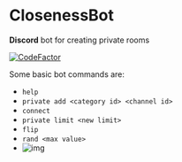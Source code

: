 # ClosenessBot
**Discord** bot for creating private rooms

[![CodeFactor](https://www.codefactor.io/repository/github/hesowam/stepfatherbot/badge/master?s=bc6f6de950d55fc33d18c69b917a90a4ef72be86)](https://www.codefactor.io/repository/github/hesowam/stepfatherbot/overview/master)

Some basic bot commands are:
+ ```help```
+ ```private add <category id> <channel id>```
+ ```connect```
+ ```private limit <new limit>```
+ ```flip```
+ ```rand <max value>```
+ ![img](https://github.com/Hesowam/ClosenessBot/blob/master/resources/prew.gif)
